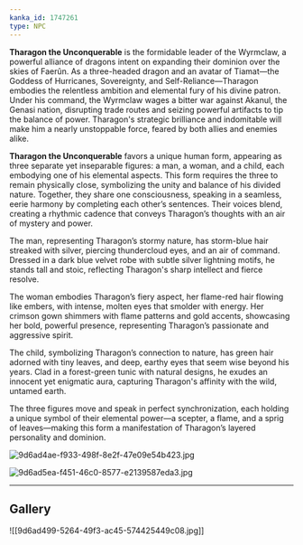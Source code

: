 ```yaml
---
kanka_id: 1747261
type: NPC
---
```


**Tharagon the Unconquerable** is the formidable leader of the Wyrmclaw, a powerful alliance of dragons intent on expanding their dominion over the skies of Faerûn. As a three-headed dragon and an avatar of Tiamat—the Goddess of Hurricanes, Sovereignty, and Self-Reliance—Tharagon embodies the relentless ambition and elemental fury of his divine patron. Under his command, the Wyrmclaw wages a bitter war against Akanul, the Genasi nation, disrupting trade routes and seizing powerful artifacts to tip the balance of power. Tharagon's strategic brilliance and indomitable will make him a nearly unstoppable force, feared by both allies and enemies alike.

**Tharagon the Unconquerable** favors a unique human form, appearing as three separate yet inseparable figures: a man, a woman, and a child, each embodying one of his elemental aspects. This form requires the three to remain physically close, symbolizing the unity and balance of his divided nature. Together, they share one consciousness, speaking in a seamless, eerie harmony by completing each other’s sentences. Their voices blend, creating a rhythmic cadence that conveys Tharagon’s thoughts with an air of mystery and power.

The man, representing Tharagon’s stormy nature, has storm-blue hair streaked with silver, piercing thundercloud eyes, and an air of command. Dressed in a dark blue velvet robe with subtle silver lightning motifs, he stands tall and stoic, reflecting Tharagon's sharp intellect and fierce resolve.

The woman embodies Tharagon’s fiery aspect, her flame-red hair flowing like embers, with intense, molten eyes that smolder with energy. Her crimson gown shimmers with flame patterns and gold accents, showcasing her bold, powerful presence, representing Tharagon’s passionate and aggressive spirit.

The child, symbolizing Tharagon’s connection to nature, has green hair adorned with tiny leaves, and deep, earthy eyes that seem wise beyond his years. Clad in a forest-green tunic with natural designs, he exudes an innocent yet enigmatic aura, capturing Tharagon's affinity with the wild, untamed earth.

The three figures move and speak in perfect synchronization, each holding a unique symbol of their elemental power—a scepter, a flame, and a sprig of leaves—making this form a manifestation of Tharagon’s layered personality and dominion.

![9d6ad4ae-f933-498f-8e2f-47e09e54b423.jpg](https://d3a4xjr8r2ldhu.cloudfront.net/campaigns/273567/9d6ad4ae-f933-498f-8e2f-47e09e54b423.jpg)

![9d6ad5ea-f451-46c0-8577-e2139587eda3.jpg](https://d3a4xjr8r2ldhu.cloudfront.net/campaigns/273567/9d6ad5ea-f451-46c0-8577-e2139587eda3.jpg)

***
## Gallery
![[9d6ad499-5264-49f3-ac45-574425449c08.jpg]]